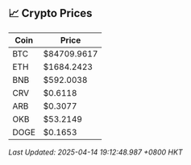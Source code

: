 ## 📈 Crypto Prices

| Coin | Price |
| ---- | ----- |
| BTC | $84709.9617 |
| ETH | $1684.2423 |
| BNB | $592.0038 |
| CRV | $0.6118 |
| ARB | $0.3077 |
| OKB | $53.2149 |
| DOGE | $0.1653 |

_Last Updated: 2025-04-14 19:12:48.987 +0800 HKT_